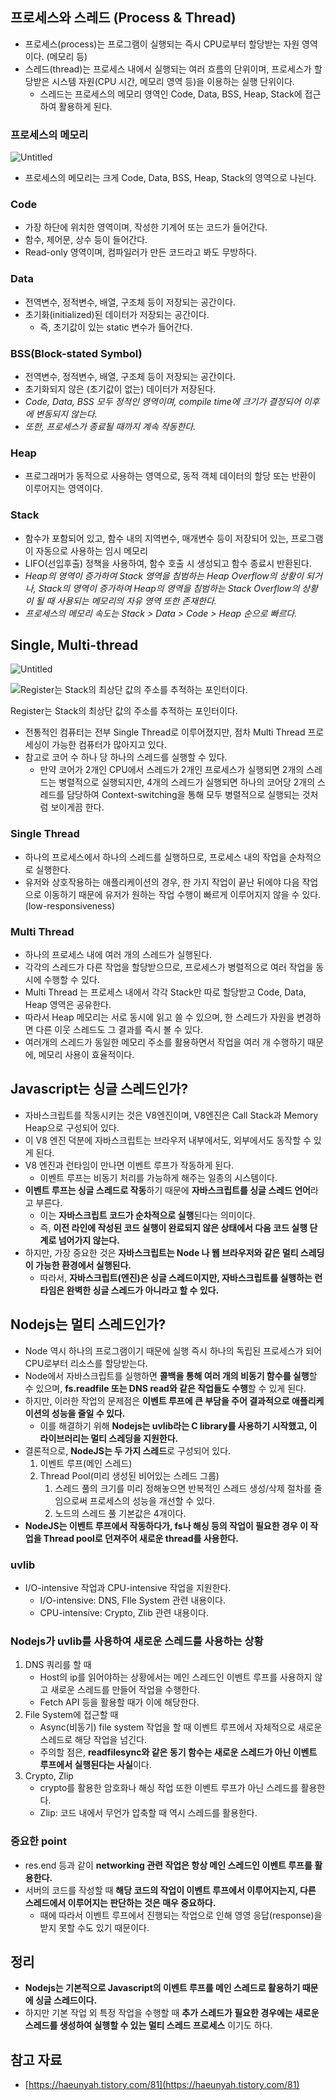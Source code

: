 ## 프로세스와 스레드 (Process & Thread)

- 프로세스(process)는 프로그램이 실행되는 즉시 CPU로부터 할당받는 자원 영역이다. (메모리 등)
- 스레드(thread)는 프로세스 내에서 실행되는 여러 흐름의 단위이며, 프로세스가 할당받은 시스템 자원(CPU 시간, 메모리 영역 등)을 이용하는 실행 단위이다.
    - 스레드는 프로세스의 메모리 영역인 Code, Data, BSS, Heap, Stack에 접근하여 활용하게 된다.

### 프로세스의 메모리

![Untitled](https://img1.daumcdn.net/thumb/R1280x0/?scode=mtistory2&fname=https%3A%2F%2Fblog.kakaocdn.net%2Fdn%2FcDTyMh%2Fbtrd3aQJHBd%2FH6tapPbcfzpeKZYT0pFAa0%2Fimg.jpg)

- 프로세스의 메모리는 크게 Code, Data, BSS, Heap, Stack의 영역으로 나뉜다.

### Code

- 가장 하단에 위치한 영역이며, 작성한 기계어 또는 코드가 들어간다.
- 함수, 제어문, 상수 등이 들어간다.
- Read-only 영역이며, 컴파일러가 만든 코드라고 봐도 무방하다.

### Data

- 전역변수, 정적변수, 배열, 구조체 등이 저장되는 공간이다.
- 초기화(initialized)된 데이터가 저장되는 공간이다.
    - 즉, 초기값이 있는 static 변수가 들어간다.

### BSS(Block-stated Symbol)

- 전역변수, 정적변수, 배열, 구조체 등이 저장되는 공간이다.
- 초기화되지 않은 (초기값이 없는) 데이터가 저장된다.
- *Code, Data, BSS 모두 정적인 영역이며, compile time에 크기가 결정되어 이후에 변동되지 않는다.*
- *또한, 프로세스가 종료될 때까지 계속 작동한다.*

### Heap

- 프로그래머가 동적으로 사용하는 영역으로, 동적 객체 데이터의 할당 또는 반환이 이루어지는 영역이다.

### Stack

- 함수가 포함되어 있고, 함수 내의 지역변수, 매개변수 등이 저장되어 있는, 프로그램이 자동으로 사용하는 임시 메모리
- LIFO(선입후출) 정책을 사용하여, 함수 호출 시 생성되고 함수 종료시 반환된다.
- *Heap의 영역이 증가하여 Stack 영역을 침범하는 Heap Overflow의 상황이 되거나, Stack의 영역이 증가하여 Heap의 영역을 침범하는 Stack Overflow의 상황이 될 때 사용되는 메모리의 자유 영역 또한 존재한다.*
- *프로세스의 메모리 속도는 Stack > Data > Code > Heap 순으로 빠르다.*

## Single, Multi-thread

![Untitled](https://img1.daumcdn.net/thumb/R1280x0/?scode=mtistory2&fname=https%3A%2F%2Fblog.kakaocdn.net%2Fdn%2F9amAs%2Fbtrd66fZwdP%2FkLUiT9ig29MsiGi1KSDXUk%2Fimg.png)

![Register는 Stack의 최상단 값의 주소를 추적하는 포인터이다.](https://img1.daumcdn.net/thumb/R1280x0/?scode=mtistory2&fname=https%3A%2F%2Fblog.kakaocdn.net%2Fdn%2FAUiEl%2Fbtrea16jmlN%2FvNfyMMmVnBHtDvTi7FHk3k%2Fimg.png)

Register는 Stack의 최상단 값의 주소를 추적하는 포인터이다.

- 전통적인 컴퓨터는 전부 Single Thread로 이루어졌지만, 점차 Multi Thread 프로세싱이 가능한 컴퓨터가 많아지고 있다.
- 참고로 코어 수 하나 당 하나의 스레드를 실행할 수 있다.
    - 만약 코어가 2개인 CPU에서 스레드가 2개인 프로세스가 실행되면 2개의 스레드는 병렬적으로 실행되지만, 4개의 스레드가 실행되면 하나의 코어당 2개의 스레드를 담당하여 Context-switching을 통해 모두 병렬적으로 실행되는 것처럼 보이게끔 한다.

### Single Thread

- 하나의 프로세스에서 하나의 스레드를 실행하므로, 프로세스 내의 작업을 순차적으로 실행한다.
- 유저와 상호작용하는 애플리케이션의 경우, 한 가지 작업이 끝난 뒤에야 다음 작업으로 이동하기 때문에 유저가 원하는 작업 수행이 빠르게 이루어지지 않을 수 있다. (low-responsiveness)

### Multi Thread

- 하나의 프로세스 내에 여러 개의 스레드가 실행된다.
- 각각의 스레드가 다른 작업을 할당받으므로, 프로세스가 병렬적으로 여러 작업을 동시에 수행할 수 있다.
- Multi Thread 는 프로세스 내에서 각각 Stack만 따로 할당받고 Code, Data, Heap 영역은 공유한다.
- 따라서 Heap 메모리는 서로 동시에 읽고 쓸 수 있으며, 한 스레드가 자원을 변경하면 다른 이웃 스레드도 그 결과를 즉시 볼 수 있다.
- 여러개의 스레드가 동일한 메모리 주소를 활용하면서 작업을 여러 개 수행하기 때문에, 메모리 사용이 효율적이다.

## Javascript는 싱글 스레드인가?

- 자바스크립트를 작동시키는 것은 V8엔진이며, V8엔진은 Call Stack과 Memory Heap으로 구성되어 있다.
- 이 V8 엔진 덕분에 자바스크립트는 브라우저 내부에서도, 외부에서도 동작할 수 있게 된다.
- V8 엔진과 런타임이 만나면 이벤트 루프가 작동하게 된다.
    - 이벤트 루프는 비동기 처리를 가능하게 해주는 일종의 시스템이다.
- **이벤트 루프는 싱글 스레드로 작동**하기 때문에 **자바스크립트를 싱글 스레드 언어**라고 부른다.
    - 이는 **자바스크립트 코드가 순차적으로 실행**된다는 의미이다.
    - 즉, **이전 라인에 작성된 코드 실행이 완료되지 않은 상태에서 다음 코드 실행 단계로 넘어가지 않는다.**
- 하지만, 가장 중요한 것은 **자바스크립트는 Node 나 웹 브라우저와 같은 멀티 스레딩이 가능한 환경에서 실행된다.**
    - 따라서, **자바스크립트(엔진)은 싱글 스레드이지만, 자바스크립트를 실행하는 런타임은 완벽한 싱글 스레드가 아니라고 할 수 있다.**

## Nodejs는 멀티 스레드인가?

- Node 역시 하나의 프로그램이기 때문에 실행 즉시 하나의 독립된 프로세스가 되어 CPU로부터 리소스를 할당받는다.
- Node에서 자바스크립트를 실행하면 **콜백을 통해 여러 개의 비동기 함수를 실행**할 수 있으며, **fs.readfile 또는 DNS read와 같은 작업들도 수행**할 수 있게 된다.
- 하지만, 이러한 작업의 문제점은 **이벤트 루프에 큰 부담을 주어 결과적으로 애플리케이션의 성능을 줄일 수 있다.**
    - 이를 해결하기 위해 **Nodejs는 uvlib라는 C library를 사용하기 시작했고, 이 라이브러리는 멀티 스레딩을 지원한다.**
- 결론적으로, **NodeJS는 두 가지 스레드**로 구성되어 있다.
    1. 이벤트 루프(메인 스레드)
    2. Thread Pool(미리 생성된 비어있는 스레드 그룹)
        1. 스레드 풀의 크기를 미리 정해놓으면 반복적인 스레드 생성/삭제 절차를 줄임으로써 프로세스의 성능을 개선할 수 있다.
        2. 노드의 스레드 풀 기본값은 4개이다.
- **NodeJS는 이벤트 루프에서 작동하다가, fs나 해싱 등의 작업이 필요한 경우 이 작업을 Thread pool로 던져주어 새로운 thread를 사용한다.**

### uvlib

- I/O-intensive 작업과 CPU-intensive 작업을 지원한다.
    - I/O-intensive: DNS, FIle System 관련 내용이다.
    - CPU-intensive: Crypto, Zlib 관련 내용이다.

### Nodejs가 uvlib를 사용하여 새로운 스레드를 사용하는 상황

1. DNS 쿼리를 할 때
    - Host의 ip를 읽어야하는 상황에서는 메인 스레드인 이벤트 루프를 사용하지 않고 새로운 스레드를 만들어 작업을 수행한다.
    - Fetch API 등을 활용할 때가 이에 해당한다.
2. File System에 접근할 때
    - Async(비동기) file system 작업을 할 때 이벤트 루프에서 자체적으로 새로운 스레드로 해당 작업을 넘긴다.
    - 주의할 점은, **readfilesync와 같은 동기 함수는 새로운 스레드가 아닌 이벤트 루프에서 실행된다는 사실**이다.
3. Crypto, Zlip
    - crypto를 활용한 암호화나 해싱 작업 또한 이벤트 루프가 아닌 스레드를 활용한다.
    - Zlip: 코드 내에서 무언가 압축할 때 역시 스레드를 활용한다.

### 중요한 point

- res.end 등과 같이 **networking 관련 작업은 항상 메인 스레드인 이벤트 루프를 활용한다.**
- 서버의 코드를 작성할 때 **해당 코드의 작업이 이벤트 루프에서 이루어지는지, 다른 스레드에서 이루어지는 판단하는 것은 매우 중요하다.**
    - 때에 따라서 이벤트 루프에서 진행되는 작업으로 인해 영영 응답(response)을 받지 못할 수도 있기 때문이다.

## 정리

- **Nodejs는 기본적으로 Javascript의 이벤트 루프를 메인 스레드로 활용하기 때문에 싱글 스레드이다.**
- 하지만 기본 작업 외 특정 작업을 수행할 때 **추가 스레드가 필요한 경우에는 새로운 스레드를 생성하여 실행할 수 있는 멀티 스레드 프로세스** 이기도 하다.

## 참고 자료

- [https://haeunyah.tistory.com/81](https://haeunyah.tistory.com/81)